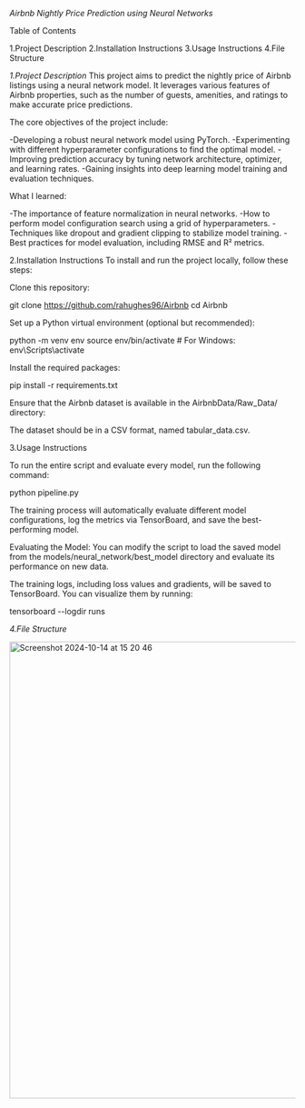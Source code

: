 *Airbnb Nightly Price Prediction using Neural Networks*

Table of Contents

1.Project Description
2.Installation Instructions
3.Usage Instructions
4.File Structure


*1.Project Description*
This project aims to predict the nightly price of Airbnb listings using a neural network model. It leverages various features of Airbnb properties, such as the number of guests, amenities, and ratings to make accurate price predictions.

The core objectives of the project include:

-Developing a robust neural network model using PyTorch.
-Experimenting with different hyperparameter configurations to find the optimal model.
-Improving prediction accuracy by tuning network architecture, optimizer, and learning rates.
-Gaining insights into deep learning model training and evaluation techniques.

What I learned:

-The importance of feature normalization in neural networks.
-How to perform model configuration search using a grid of hyperparameters.
-Techniques like dropout and gradient clipping to stabilize model training.
-Best practices for model evaluation, including RMSE and R² metrics.

2.Installation Instructions
To install and run the project locally, follow these steps:

Clone this repository:

git clone https://github.com/rahughes96/Airbnb
cd Airbnb

Set up a Python virtual environment (optional but recommended):

python -m venv env
source env/bin/activate  # For Windows: env\Scripts\activate

Install the required packages:

pip install -r requirements.txt

Ensure that the Airbnb dataset is available in the AirbnbData/Raw_Data/ directory:

The dataset should be in a CSV format, named tabular_data.csv.

3.Usage Instructions

To run the entire script and evaluate every model, run the following command:

python pipeline.py

The training process will automatically evaluate different model configurations, log the metrics via TensorBoard, and save the best-performing model.

Evaluating the Model: You can modify the script to load the saved model from the models/neural_network/best_model directory and evaluate its performance on new data.

The training logs, including loss values and gradients, will be saved to TensorBoard. You can visualize them by running:

tensorboard --logdir runs

*4.File Structure*

<img width="804" alt="Screenshot 2024-10-14 at 15 20 46" src="https://github.com/user-attachments/assets/2e33dff4-2ed6-4ecd-9a86-eb7992219480">